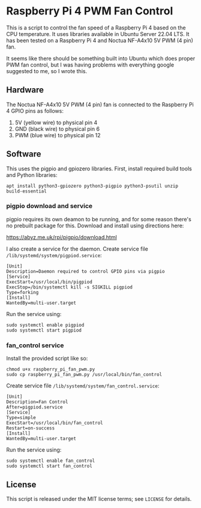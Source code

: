 # Raspberry Pi 4 PWM Fan Control

This is a script to control the fan speed of a Raspberry Pi 4 based on the CPU temperature. It uses libraries
available in Ubuntu Server 22.04 LTS. It has been tested on a Raspberry Pi 4 and Noctua NF-A4x10 5V PWM (4 pin) fan.

It seems like there should be something built into Ubuntu which does proper PWM fan control, but I was having problems
with everything google suggested to me, so I wrote this.

## Hardware

The Noctua NF-A4x10 5V PWM (4 pin) fan is connected to the Raspberry Pi 4 GPIO pins as follows:

1. 5V (yellow wire) to physical pin 4
2. GND (black wire) to physical pin 6
3. PWM (blue wire) to physical pin 12

## Software

This uses the pigpio and gpiozero libraries. First, install required build tools and Python libraries:

    apt install python3-gpiozero python3-pigpio python3-psutil unzip build-essential

### pigpio download and service

pigpio requires its own deamon to be running, and for some reason there's no prebuilt package for this. Download and
install using directions here:

https://abyz.me.uk/rpi/pigpio/download.html

I also create a service for the daemon. Create service file `/lib/systemd/system/pigpiod.service`:

	[Unit]
	Description=Daemon required to control GPIO pins via pigpio
	[Service]
	ExecStart=/usr/local/bin/pigpiod
	ExecStop=/bin/systemctl kill -s SIGKILL pigpiod
	Type=forking
	[Install]
	WantedBy=multi-user.target

Run the service using:

    sudo systemctl enable pigpiod
    sudo systemctl start pigpiod

### fan_control service

Install the provided script like so:

    chmod u+x raspberry_pi_fan_pwm.py 
    sudo cp raspberry_pi_fan_pwm.py /usr/local/bin/fan_control

Create service file `/lib/systemd/system/fan_control.service`:

    [Unit]
    Description=Fan Control
    After=pigpiod.service
    [Service]
    Type=simple
    ExecStart=/usr/local/bin/fan_control
    Restart=on-success
    [Install]
    WantedBy=multi-user.target

Run the service using:

    sudo systemctl enable fan_control
    sudo systemctl start fan_control

## License

This script is released under the MIT license terms; see `LICENSE` for details.
